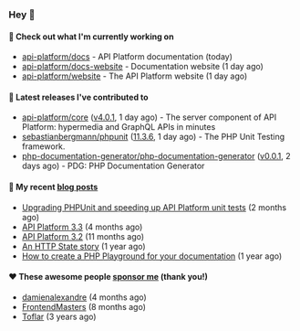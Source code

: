 ### Hey 👋

#### 👷 Check out what I'm currently working on

- [api-platform/docs](https://github.com/api-platform/docs) - API Platform documentation (today)
- [api-platform/docs-website](https://github.com/api-platform/docs-website) - Documentation website (1 day ago)
- [api-platform/website](https://github.com/api-platform/website) - The API Platform website (1 day ago)

#### 🔭 Latest releases I've contributed to

- [api-platform/core](https://github.com/api-platform/core) ([v4.0.1](https://github.com/api-platform/core/releases/tag/v4.0.1), 1 day ago) - The server component of API Platform: hypermedia and GraphQL APIs in minutes
- [sebastianbergmann/phpunit](https://github.com/sebastianbergmann/phpunit) ([11.3.6](https://github.com/sebastianbergmann/phpunit/releases/tag/11.3.6), 1 day ago) - The PHP Unit Testing framework.
- [php-documentation-generator/php-documentation-generator](https://github.com/php-documentation-generator/php-documentation-generator) ([v0.0.1](https://github.com/php-documentation-generator/php-documentation-generator/releases/tag/v0.0.1), 2 days ago) - PDG: PHP Documentation Generator

#### 📜 My recent [blog posts](https://soyuka.me)

- [Upgrading PHPUnit and speeding up API Platform unit tests](https://soyuka.me/upgrading-phpunit-and-speeding-up-api-platform-unit-tests/) (2 months ago)
- [API Platform 3.3](https://soyuka.me/api-platform-3.3/) (4 months ago)
- [API Platform 3.2](https://soyuka.me/api-platform-3.2/) (11 months ago)
- [An HTTP State story](https://soyuka.me/http-state-story/) (1 year ago)
- [How to create a PHP Playground for your documentation](https://soyuka.me/how-to-create-a-php-playground-for-your-documentation/) (1 year ago)

#### ❤️ These awesome people [sponsor me](https://github.com/sponsors/soyuka) (thank you!)

- [damienalexandre](https://github.com/damienalexandre) (4 months ago)
- [FrontendMasters](https://github.com/FrontendMasters) (8 months ago)
- [Toflar](https://github.com/Toflar) (3 years ago)
